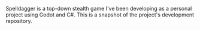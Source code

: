Spelldagger is a top-down stealth game I've been developing as a personal project using Godot and C#. This is a snapshot of the project's development repository.
